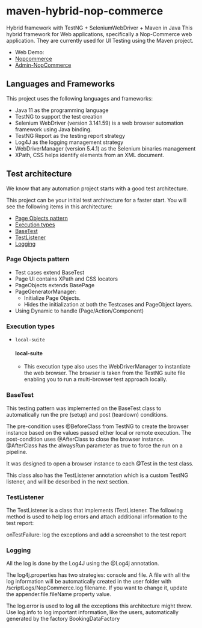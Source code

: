 # maven-hybrid-nop-commerce
Hybrid framework with TestNG + SeleniumWebDriver + Maven in Java
This hybrid framework for Web applications, specifically a Nop-Commerce web application. They are currently used for UI Testing using the Maven project.
- Web Demo:
 - [Nopcommerce ](https://demo.nopcommerce.com/)
 - [Admin-NopCommerce](https://admin-demo.nopcommerce.com/)
## Languages and Frameworks
This project uses the following languages and frameworks:

- Java 11 as the programming language
- TestNG to support the test creation
- Selenium WebDriver (version 3.141.59) is a web browser automation framework using Java binding.
- TestNG Report as the testing report strategy
- Log4J as the logging management strategy
- WebDriverManager (version 5.4.1) as the Selenium binaries management
- XPath, CSS helps identify elements from an XML document.

## Test architecture
We know that any automation project starts with a good test architecture.

This project can be your initial test architecture for a faster start. You will see the following items in this architecture:

- [Page Objects pattern](https://github.com/TuongNguyenDong/maven-hybrid-nopcommerce/new/master?readme=1#page-objects-pattern)
- [Execution types](https://github.com/TuongNguyenDong/maven-hybrid-nopcommerce/new/master?readme=1#execution-types)
- [BaseTest](https://github.com/TuongNguyenDong/maven-hybrid-nopcommerce/new/master?readme=1#basetest)
- [TestListener](https://github.com/TuongNguyenDong/maven-hybrid-nopcommerce/new/master?readme=1#testlistener)
- [Logging](https://github.com/TuongNguyenDong/maven-hybrid-nopcommerce/new/master?readme=1#logging)

### Page Objects pattern
- Test cases extend BaseTest
- Page UI contains XPath and CSS locators
- PageObjects extends BasePage
- PageGeneratorManager:
  - Initialize Page Objects.
  - Hides the initialization at both the Testcases and PageObject layers.
- Using Dynamic to handle (Page/Action/Component)

### Execution types

- `local-suite`
  #### local-suite
  - This execution type also uses the WebDriverManager to instantiate the web browser. The browser is taken from the TestNG suite file enabling you to run a multi-browser test approach locally.
  
### BaseTest

This testing pattern was implemented on the BaseTest class to automatically run the pre (setup) and post (teardown) conditions.

The pre-condition uses @BeforeClass from TestNG to create the browser instance based on the values passed either local or remote execution. The post-condition uses @AfterClass to close the browser instance. @AfterClass has the alwaysRun parameter as true to force the run on a pipeline.

It was designed to open a browser instance to each @Test in the test class.

This class also has the TestListener annotation which is a custom TestNG listener, and will be described in the next section.

###  TestListener

The TestListener is a class that implements ITestListener. The following method is used to help log errors and attach additional information to the test report:

onTestFailure: log the exceptions and add a screenshot to the test report


###  Logging
All the log is done by the Log4J using the @Log4j annotation.

The log4j.properties has two strategies: console and file. A file with all the log information will be automatically created in the user folder with /scriptLogs/NopCommerce.log filename. If you want to change it, update the appender.file.fileName property value.

The log.error is used to log all the exceptions this architecture might throw. Use log.info to log important information, like the users, automatically generated by the factory BookingDataFactory



